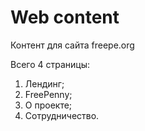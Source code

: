 # Web content

Контент для сайта freepe.org

Всего 4 страницы:
1. Лендинг;
2. FreePenny;
3. О проекте;
4. Сотрудничество.
